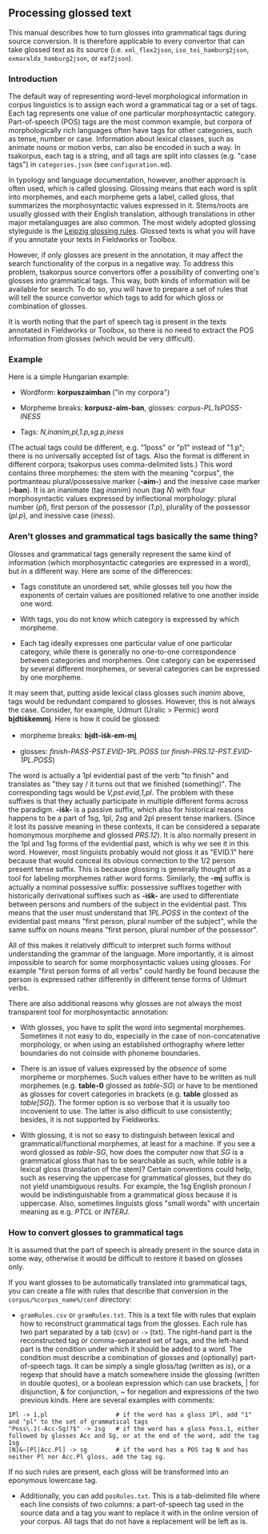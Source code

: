 ## Processing glossed text
This manual describes how to turn glosses into grammatical tags during source conversion. It is therefore applicable to every convertor that can take glossed text as its source (i.e. ``xml_flex2json``, ``iso_tei_hamburg2json``, ``exmaralda_hamburg2json``, or ``eaf2json``).

### Introduction
The default way of representing word-level morphological information in corpus linguistics is to assign each word a grammatical tag or a set of tags. Each tag represents one value of one particular morphosyntactic category. Part-of-speech (POS) tags are the most common example, but corpora of morphologically rich languages often have tags for other categories, such as tense, number or case. Information about lexical classes, such as animate nouns or motion verbs, can also be encoded in such a way. In tsakorpus, each tag is a string, and all tags are split into classes (e.g. "case tags") in ``categories.json`` (see ``configuration.md``).

In typology and language documentation, however, another approach is often used, which is called glossing. Glossing means that each word is split into morphemes, and each morpheme gets a label, called gloss, that summarizes the morphosyntactic values expressed in it. Stems/roots are usually glossed with their English translation, although translations in other major metalanguages are also common. The most widely adopted glossing styleguide is the [Leipzig glossing rules](https://www.eva.mpg.de/lingua/resources/glossing-rules.php). Glossed texts is what you will have if you annotate your texts in Fieldworks or Toolbox.

However, if only glosses are present in the annotation, it may affect the search functionality of the corpus in a negative way. To address this problem, tsakorpus source convertors offer a possibility of converting one's glosses into grammatical tags. This way, both kinds of information will be available for search. To do so, you will have to prepare a set of rules that will tell the source convertor which tags to add for which gloss or combination of glosses.

It is worth noting that the part of speech tag is present in the texts annotated in Fieldworks or Toolbox, so there is no need to extract the POS information from glosses (which would be very difficult).

### Example
Here is a simple Hungarian example:

* Wordform: **korpuszaimban** ("in my corpora")

* Morpheme breaks: **korpusz-aim-ban**, glosses: *corpus-PL.1sPOSS-INESS*

* Tags: *N,inanim,pl,1.p,sg.p,iness*

(The actual tags could be different, e.g. "1poss" or "p1" instead of "1.p"; there is no universally accepted list of tags. Also the format is different in different corpora; tsakorpus uses comma-delimited lists.) This word contains three morphemes: the stem with the meaning "corpus", the portmanteau plural/possessive marker (**-aim-**) and the inessive case marker (**-ban**). It is an inanimate (tag *inanim*) noun (tag *N*) with four morphosyntactic values expressed by inflectional morphology: plural number (*pl*), first person of the possessor (*1.p*), plurality of the possessor (*pl.p*), and inessive case (*iness*).

### Aren't glosses and grammatical tags basically the same thing?
Glosses and grammatical tags generally represent the same kind of information (which morphosyntactic categories are expressed in a word), but in a different way. Here are some of the differences:

* Tags constitute an unordered set, while glosses tell you how the exponents of certain values are positioned relative to one another inside one word.

* With tags, you do not know which category is expressed by which morpheme.

* Each tag ideally expresses one particular value of one particular category, while there is generally no one-to-one correspondence between categories and morphemes. One category can be experessed by several different morphemes, or several categories can be expressed by one morpheme.

It may seem that, putting aside lexical class glosses such *inanim* above, tags would be redundant compared to glosses. However, this is not always the case. Consider, for example, Udmurt (Uralic > Permic) word **bi̮dtiśkemmi̮**. Here is how it could be glossed:

* morpheme breaks: **bi̮dt-iśk-em-mi̮**

* glosses: *finish-PASS-PST.EVID-1PL.POSS* (or *finish-PRS.12-PST.EVID-1PL.POSS*)

The word is actually a 1pl evidential past of the verb "to finish" and translates as "they say / it turns out that we finished (something)". The corresponding tags would be *V,pst.evid,1,pl*. The problem with these suffixes is that they actually participate in multiple different forms across the paradigm. **-iśk-** is a passive suffix, which also for historical reasons happens to be a part of 1sg, 1pl, 2sg and 2pl present tense markers. (Since it lost its passive meaning in these contexts, it can be considered a separate homonymous morpheme and glossed *PRS.12*). It is also normally present in the 1pl and 1sg forms of the evidential past, which is why we see it in this word. However, most linguists probably would not gloss it as "EVID.1" here because that would conceal its obvious connection to the 1/2 person present tense suffix. This is because glossing is generally thought of as a tool for labeling morphemes rather word forms. Similarly, the **-mi̮** suffix is actually a nominal possessive suffix: possessive suffixes together with historically derivational suffixes such as **-iśk-** are used to differentiate between persons and numbers of the subject in the evidential past. This means that the user must understand that *1PL.POSS* in the context of the evidential past means "first person, plural number of the subject", while the same suffix on nouns means "first person, plural number of the possessor".

All of this makes it relatively difficult to interpret such forms without understanding the grammar of the language. More importantly, it is almost impossible to search for some morphosyntactic values using glosses. For example "first person forms of all verbs" could hardly be found because the person is expressed rather differently in different tense forms of Udmurt verbs.

There are also additional reasons why glosses are not always the most transparent tool for morphosyntactic annotation:

* With glosses, you have to split the word into segmental morphemes. Sometimes it not easy to do, especially in the case of non-concatenative morphology, or when using an established orthography where letter boundaries do not coinside with phoneme boundaries.

* There is an issue of values expressed by the *absence* of some morpheme or morphemes. Such values either have to be written as null morphemes (e.g. **table-0** glossed as *table-SG*) or have to be mentioned as glosses for covert categories in brackets (e.g. **table** glossed as *table[SG]*). The former option is so verbose that it is usually too incovenient to use. The latter is also difficult to use consistently; besides, it is not supported by Fieldworks.

* With glossing, it is not so easy to distinguish between lexical and grammatical/functional morphemes, at least for a machine. If you see a word glossed as *table-SG*, how does the computer now that *SG* is a grammatical gloss that has to be searchable as such, while *table* is a lexical gloss (translation of the stem)? Certain conventions could help, such as reserving the uppercase for grammatical glosses, but they do not yield unambiguous results. For example, the 1sg English pronoun *I* would be indistinguishable from a grammatical gloss because it is uppercase. Also, sometimes linguists gloss "small words" with uncertain meaning as e.g. *PTCL* or *INTERJ*.

### How to convert glosses to grammatical tags
It is assumed that the part of speech is already present in the source data in some way, otherwise it would be difficult to restore it based on glosses only.

If you want glosses to be automatically translated into grammatical tags, you can create a file with rules that describe that conversion in the ``corpus/%corpus_name%/conf`` directory:

* ``gramRules.csv`` or ``gramRules.txt``. This is a text file with rules that explain how to reconstruct grammatical tags from the glosses. Each rule has two part separated by a tab (csv) or `` -> `` (txt). The right-hand part is the reconstructed tag or comma-separated set of tags, and the left-hand part is the condition under which it should be added to a word. The condition must describe a combination of glosses and (optionally) part-of-speech tags. It can be simply a single gloss/tag (written as is), or a regexp that should have a match somewhere inside the glossing (written in double quotes), or a boolean expression which can use brackets, | for disjunction, & for conjunction, ~ for negation and expressions of the two previous kinds. Here are several examples with comments:
```
1Pl -> 1,pl                   # if the word has a gloss 1Pl, add "1" and "pl" to the set of grammatical tags
"Poss\.1(-Acc-Sg)?$" -> 1sg   # if the word has a gloss Poss.1, either followed by glosses Acc and Sg, or at the end of the word, add the tag 1sg
[N]&~[Pl|Acc.Pl] -> sg        # if the word has a POS tag N and has neither Pl nor Acc.Pl gloss, add the tag sg.
```

If no such rules are present, each gloss will be transformed into an eponymous lowercase tag.

* Additionally, you can add ``posRules.txt``. This is a tab-delimited file where each line consists of two columns: a part-of-speech tag used in the source data and a tag you want to replace it with in the online version of your corpus. All tags that do not have a replacement will be left as is.
